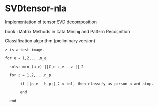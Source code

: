 # SVDtensor-nla
Implementation of tensor SVD decomposition 

book : Matrix Methods in Data Mining and Pattern Recognition 

Classification algorithm (preliminary version)

    z is a test image.

    for e = 1,2,...,n_e

      solve min_(a_e) ||C_e a_e - z ||_2
  
      for p = 1,2,...,n_p
  
           if ||a_e - h_p||_2 < tol, then classify as person p and stop.
    
           end
    
      end
 

